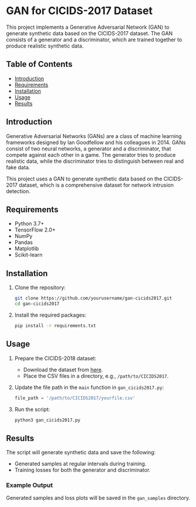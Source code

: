 # GAN for CICIDS-2017 Dataset

This project implements a Generative Adversarial Network (GAN) to generate synthetic data based on the CICIDS-2017 dataset. The GAN consists of a generator and a discriminator, which are trained together to produce realistic synthetic data.

## Table of Contents

- [Introduction](#introduction)
- [Requirements](#requirements)
- [Installation](#installation)
- [Usage](#usage)
- [Results](#results)

## Introduction

Generative Adversarial Networks (GANs) are a class of machine learning frameworks designed by Ian Goodfellow and his colleagues in 2014. GANs consist of two neural networks, a generator and a discriminator, that compete against each other in a game. The generator tries to produce realistic data, while the discriminator tries to distinguish between real and fake data.

This project uses a GAN to generate synthetic data based on the CICIDS-2017 dataset, which is a comprehensive dataset for network intrusion detection.

## Requirements

- Python 3.7+
- TensorFlow 2.0+
- NumPy
- Pandas
- Matplotlib
- Scikit-learn

## Installation

1. Clone the repository:
    ```sh
    git clone https://github.com/yourusername/gan-cicids2017.git
    cd gan-cicids2017
    ```

2. Install the required packages:
    ```sh
    pip install -r requirements.txt
    ```

## Usage

1. Prepare the CICIDS-2018 dataset:
    - Download the dataset from [here](https://www.unb.ca/cic/datasets/ids-2017.html).
    - Place the CSV files in a directory, e.g., `/path/to/CICIDS2017`.

2. Update the file path in the `main` function in `gan_cicids2017.py`:
    ```python
    file_path = '/path/to/CICIDS2017/yourfile.csv'
    ```

3. Run the script:
    ```sh
    python3 gan_cicids2017.py
    ```

## Results

The script will generate synthetic data and save the following:
- Generated samples at regular intervals during training.
- Training losses for both the generator and discriminator.

### Example Output

Generated samples and loss plots will be saved in the `gan_samples` directory.



